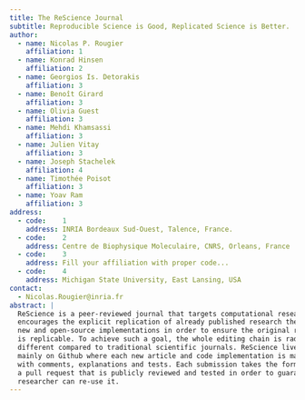 ```yaml
---
title: The ReScience Journal
subtitle: Reproducible Science is Good, Replicated Science is Better.
author:
  - name: Nicolas P. Rougier
    affiliation: 1
  - name: Konrad Hinsen
    affiliation: 2
  - name: Georgios Is. Detorakis
    affiliation: 3
  - name: Benoît Girard
    affiliation: 3
  - name: Olivia Guest
    affiliation: 3
  - name: Mehdi Khamsassi
    affiliation: 3
  - name: Julien Vitay
    affiliation: 3
  - name: Joseph Stachelek
    affiliation: 4
  - name: Timothée Poisot
    affiliation: 3
  - name: Yoav Ram
    affiliation: 3
address:
  - code:    1
    address: INRIA Bordeaux Sud-Ouest, Talence, France.
  - code:    2
    address: Centre de Biophysique Moleculaire, CNRS, Orleans, France
  - code:    3
    address: Fill your affiliation with proper code...
  - code:    4
    address: Michigan State University, East Lansing, USA
contact:
  - Nicolas.Rougier@inria.fr
abstract: |
  ReScience is a peer-reviewed journal that targets computational research and
  encourages the explicit replication of already published research thereby promoting
  new and open-source implementations in order to ensure the original research
  is replicable. To achieve such a goal, the whole editing chain is radically
  different compared to traditional scientific journals. ReScience lives
  mainly on Github where each new article and code implementation is made available together
  with comments, explanations and tests. Each submission takes the form of
  a pull request that is publicly reviewed and tested in order to guarantee any
  researcher can re-use it.
---
```

